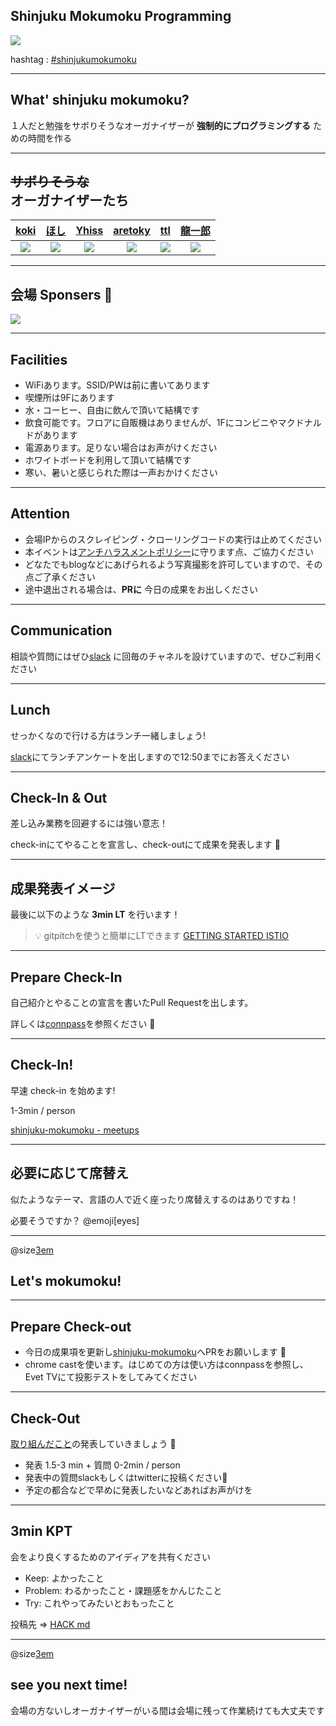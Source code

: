 ## Shinjuku Mokumoku Programming

![](/assets/images/shinjuku-mokumoku-banner.png)

hashtag : [#shinjukumokumoku](https://twitter.com/hashtag/shinjukumokumoku)

---

## What' shinjuku mokumoku?

１人だと勉強をサボりそうなオーガナイザーが **強制的にプログラミングする** ための時間を作る

---

## ~~サボりそうな~~<br>オーガナイザーたち

[koki](https://twitter.com/kkoki_1023) | [ほし](https://twitter.com/cidermitaina) | [Yhiss](https://twitter.com/Yhiss) | [aretoky](https://github.com/aretoky) | [ttl](https://twitter.com/) | [龍一郎](https://twitter.com/K_Ryuichirou)
:---: | :---: | :---: | :---: | :---: | :---:
![](https://avatars1.githubusercontent.com/u/28473371?s=100&v=4) | ![](https://avatars1.githubusercontent.com/u/23610884?s=100&v=4)  | ![](https://avatars2.githubusercontent.com/u/39427270?s=100&v=4) | ![](https://avatars3.githubusercontent.com/u/4887965?s=100&v=4) | ![](https://avatars3.githubusercontent.com/u/1057490?s=100&v=4) | ![](https://avatars3.githubusercontent.com/u/30427632?s=100&v=4)

---

## 会場 Sponsers 👏

![](/assets/images/sponsers/repro-logo-colored.png)

---

## Facilities

- WiFiあります。SSID/PWは前に書いてあります
- 喫煙所は9Fにあります
- 水・コーヒー、自由に飲んで頂いて結構です
- 飲食可能です。フロアに自販機はありませんが、1Fにコンビニやマクドナルドがあります
- 電源あります。足りない場合はお声がけください
- ホワイトボードを利用して頂いて結構です
- 寒い、暑いと感じられた際は一声おかけください

---

## Attention

- 会場IPからのスクレイピング・クローリングコードの実行は止めてください
- 本イベントは[アンチハラスメントポリシー](http://25.ruby.or.jp/coc.ja.html)に守ります点、ご協力ください
- どなたでもblogなどにあげられるよう写真撮影を許可していますので、その点ご了承ください
- 途中退出される場合は、**PRに** 今日の成果をお出しください

---

## Communication

相談や質問にはぜひ[slack](https://shinjuku-mokumoku.slack.com/) に回毎のチャネルを設けていますので、ぜひご利用ください

---

## Lunch

せっかくなので行ける方はランチ一緒しましょう!

[slack](https://shinjuku-mokumoku.slack.com/)にてランチアンケートを出しますので12:50までにお答えください

---

## Check-In & Out

差し込み業務を回避するには強い意志！

check-inにてやることを宣言し、check-outにて成果を発表します 💪

---

## 成果発表イメージ

最後に以下のような **3min LT** を行います！

> 💡 gitpitchを使うと簡単にLTできます
> [GETTING STARTED ISTIO](https://gitpitch.com/threetreeslight/slides/master?p=shinjuku-mokumoku/17)


---

## Prepare Check-In

自己紹介とやることの宣言を書いたPull Requestを出します。

詳しくは[connpass](https://shinjuku-moku.connpass.com)を参照ください 🙏

---

## Check-In!

早速 check-in を始めます!

1-3min / person

[shinjuku-mokumoku - meetups](https://github.com/shinjuku-mokumoku/shinjuku-mokumoku/blob/master/meetups)

---

## 必要に応じて席替え

似たようなテーマ、言語の人で近く座ったり席替えするのはありですね！

必要そうですか？ @emoji[eyes]

---

@size[3em](💪)

## Let's mokumoku!

---

## Prepare Check-out

- 今日の成果項を更新し[shinjuku-mokumoku](https://github.com/shinjuku-mokumoku/shinjuku-mokumoku)へPRをお願いします 🎉
- chrome castを使います。はじめての方は使い方はconnpassを参照し、Evet TVにて投影テストをしてみてください

---

## Check-Out

[取り組んだこと](https://github.com/shinjuku-mokumoku/shinjuku-mokumoku/blob/master/meetups)の発表していきましょう 👏

- 発表 1.5-3 min + 質問 0-2min / person
- 発表中の質問slackもしくはtwitterに投稿ください💪
- 予定の都合などで早めに発表したいなどあればお声がけを

---

## 3min KPT

会をより良くするためのアイディアを共有ください

- Keep: よかったこと
- Problem: わるかったこと・課題感をかんじたこと
- Try: これやってみたいとおもったこと

投稿先 => [HACK md](https://hackmd.io)

---

@size[3em](👋)

## see you next time!

会場の方ないしオーガナイザーがいる間は会場に残って作業続けても大丈夫です
